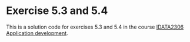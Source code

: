 # Exercise 5.3 and 5.4

This is a solution code for exercises 5.3 and 5.4 in the
course [IDATA2306 Application development](https://www.ntnu.edu/studies/courses/IDATA2306).
